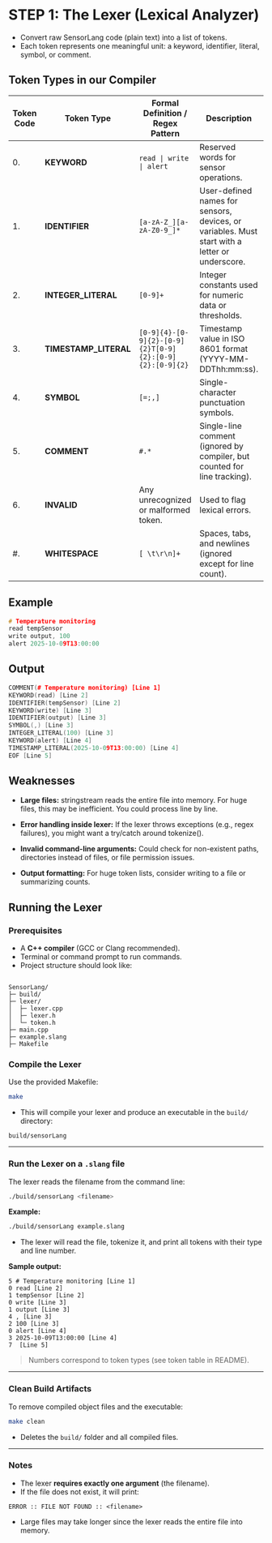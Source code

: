 # STEP 1: The Lexer (Lexical Analyzer)

- Convert raw SensorLang code (plain text) into a list of tokens.
- Each token represents one meaningful unit: a keyword, identifier, literal, symbol, or comment.

## Token Types in our Compiler

| **Token Code** | **Token Type**        | **Formal Definition / Regex Pattern**                   | **Description**                                                                                | **Example**                  |
| ------- |--------------------- | ------------------------------------------------------- | ---------------------------------------------------------------------------------------------- | ---------------------------- |
| 0. | **KEYWORD**           | `read \| write \| alert`                                | Reserved words for sensor operations.                                                          | `read`, `write`, `alert`     |
| 1. | **IDENTIFIER**        | `[a-zA-Z_][a-zA-Z0-9_]*`                                | User-defined names for sensors, devices, or variables. Must start with a letter or underscore. | `tempSensor`, `humidity1`    |
| 2. | **INTEGER_LITERAL**   | `[0-9]+`                                                | Integer constants used for numeric data or thresholds.                                         | `100`, `25`, `999`           |
| 3. | **TIMESTAMP_LITERAL** | `[0-9]{4}-[0-9]{2}-[0-9]{2}T[0-9]{2}:[0-9]{2}:[0-9]{2}` | Timestamp value in ISO 8601 format (YYYY-MM-DDThh:mm:ss).                                      | `2025-10-09T13:00:00`        |
| 4. | **SYMBOL**            | `[=;,]`                                                 | Single-character punctuation symbols.                                                          | `=`, `;`, `,`                |
| 5. | **COMMENT**           | `#.*`                                                   | Single-line comment (ignored by compiler, but counted for line tracking).                      | `# Sensor node config`       |
| 6. | **INVALID**           | Any unrecognized or malformed token.                    | Used to flag lexical errors.                                                                   | `@temp`, `20-25-01T15:99:00` |
| #. | **WHITESPACE**        | `[ \t\r\n]+`                                            | Spaces, tabs, and newlines (ignored except for line count).                                    | —                            |


## Example

```cpp
# Temperature monitoring
read tempSensor
write output, 100
alert 2025-10-09T13:00:00
```

## Output
```cpp
COMMENT(# Temperature monitoring) [Line 1]
KEYWORD(read) [Line 2]
IDENTIFIER(tempSensor) [Line 2]
KEYWORD(write) [Line 3]
IDENTIFIER(output) [Line 3]
SYMBOL(,) [Line 3]
INTEGER_LITERAL(100) [Line 3]
KEYWORD(alert) [Line 4]
TIMESTAMP_LITERAL(2025-10-09T13:00:00) [Line 4]
EOF [Line 5]
```


## Weaknesses
- **Large files:**
stringstream reads the entire file into memory. For huge files, this may be inefficient. You could process line by line.

- **Error handling inside lexer:**
If the lexer throws exceptions (e.g., regex failures), you might want a try/catch around tokenize().

- **Invalid command-line arguments:**
Could check for non-existent paths, directories instead of files, or file permission issues.

- **Output formatting:**
For huge token lists, consider writing to a file or summarizing counts.



## Running the Lexer

### Prerequisites
- A **C++ compiler** (GCC or Clang recommended).  
- Terminal or command prompt to run commands.  
- Project structure should look like:

```

SensorLang/
├─ build/
├─ lexer/
│  ├─ lexer.cpp
│  ├─ lexer.h
│  └─ token.h
├─ main.cpp
├─ example.slang
├─ Makefile

````


### Compile the Lexer

Use the provided Makefile:

```bash
make
````

* This will compile your lexer and produce an executable in the `build/` directory:

```
build/sensorLang
```

---

### Run the Lexer on a `.slang` file

The lexer reads the filename from the command line:

```bash
./build/sensorLang <filename>
```

**Example:**

```bash
./build/sensorLang example.slang
```

* The lexer will read the file, tokenize it, and print all tokens with their type and line number.

**Sample output:**

```
5 # Temperature monitoring [Line 1]
0 read [Line 2]
1 tempSensor [Line 2]
0 write [Line 3]
1 output [Line 3]
4 , [Line 3]
2 100 [Line 3]
0 alert [Line 4]
3 2025-10-09T13:00:00 [Line 4]
7  [Line 5]
```

> Numbers correspond to token types (see token table in README).

---

### Clean Build Artifacts

To remove compiled object files and the executable:

```bash
make clean
```

* Deletes the `build/` folder and all compiled files.

---

### Notes

* The lexer **requires exactly one argument** (the filename).
* If the file does not exist, it will print:

```
ERROR :: FILE NOT FOUND :: <filename>
```

* Large files may take longer since the lexer reads the entire file into memory.



